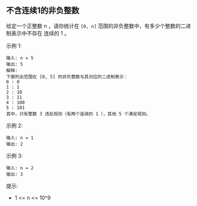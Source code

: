 ## 不含连续1的非负整数

给定一个正整数 n ，请你统计在 `[0, n]` 范围的非负整数中，有多少个整数的二进制表示中不存在 连续的 1 。


示例 1:

```
输入: n = 5
输出: 5
解释:
下面列出范围在 [0, 5] 的非负整数与其对应的二进制表示：
0 : 0
1 : 1
2 : 10
3 : 11
4 : 100
5 : 101
其中，只有整数 3 违反规则（有两个连续的 1 ），其他 5 个满足规则。
```

示例 2:

```
输入: n = 1
输出: 2
```

示例 3:

```
输入: n = 2
输出: 3
```

提示:

* 1 <= n <= 10^9